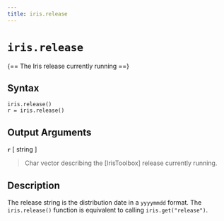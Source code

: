 ```yaml
---
title: iris.release
---
```


# `iris.release`

{== The Iris release currently running ==}

## Syntax

    iris.release()
    r = iris.release()


## Output Arguments

__`r`__ [ string ] 
> 
> Char vector describing the [IrisToolbox] release currently running.
> 

## Description

The release string is the distribution date in a `yyyymmdd` format. The
`iris.release()` function is equivalent to calling `iris.get("release")`.

